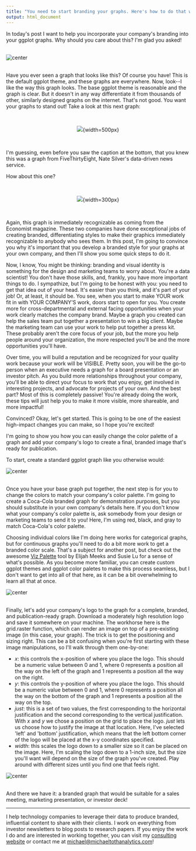 ```yaml
---
title: "You need to start branding your graphs. Here's how to do that with ggplot"
output: html_document
---
```




In today's post I want to help you incorporate your company's branding into your ggplot graphs. Why should you care about this? I'm glad you asked!

&nbsp;
<img src="/figures/add_branding_to_graphs/ggplot_base-1.png" title="center" alt="center" style="display: block; margin: auto;" />
&nbsp;

Have you ever seen a graph that looks like this? Of course you have! This is the default ggplot theme, and these graphs are everywhere. Now, look--I like the way this graph looks. The base ggplot theme is reasonable and the graph is clear. But it doesn't in any way differentiate it from thousands of other, similarly designed graphs on the internet. That's not good. You want your graphs to stand out! Take a look at this next graph:

&nbsp;
<center>

![](https://fivethirtyeight.com/wp-content/uploads/2014/05/morris-feature-qbweight-chart-3.png){width=500px}

</center>
&nbsp;

I'm guessing, even before you saw the caption at the bottom, that you knew this was a graph from FiveThirtyEight, Nate Silver's data-driven news service.

How about this one?

&nbsp;
<center>

![](https://www.economist.com/sites/default/files/imagecache/1280-width/images/2019/02/articles/body/20190216_woc346.png){width=300px}

</center>
&nbsp;

Again, this graph is immediately recognizable as coming from the Economist magazine. These two companies have done exceptional jobs of creating branded, differentiating styles to make their graphics immediately recognizable to anybody who sees them. In this post, I'm going to convince you why it's important that you develop a branded style for your graphs at your own company, and then I'll show you some quick steps to do it. 

Now, I know, You might be thinking: branding and visual identity is something for the design and marketing teams to worry about. You're a data scientist! You don't have those skills, and, frankly, you have more important things to do. I sympathize, but I'm going to be honest with you: you need to get that idea out of your head. It's easier than you think, and it's part of your job! Or, at least, it should be. You see, when you start to make YOUR work fit in with YOUR COMPANY'S work, doors start to open for you. You create more for cross-departmental and external facing opportunities when your work clearly matches the company brand. Maybe a graph you created can help the sales team put together a presentation to win a big client. Maybe the marketing team can use your work to help put together a press kit. These probably aren't the core focus of your job, but the more you help people around your organization, the more respected you'll be and the more opportunities you'll have. 

Over time, you will build a reputation and be recognized for your quality work because your work will be VISIBLE. Pretty soon, you will be the go-to person when an executive needs a graph for a board presentation or an investor pitch. As you build more relationships throughout your company, you'll be able to direct your focus to work that you enjoy, get involved in interesting projects, and advocate for projects of your own. And the best part? Most of this is completely passive! You're already doing the work, these tips will just help you to make it more visible, more shareable, and more impactful!

Convinced? Okay, let's get started. This is going to be one of the easiest high-impact changes you can make, so I hope you're excited!

I'm going to show you how you can easily change the color palette of a graph and add your company's logo to create a final, branded image that's ready for publication. 

To start, create a standard ggplot graph like you otherwise would:

<img src="/figures/add_branding_to_graphs/create_graph-1.png" title="center" alt="center" style="display: block; margin: auto;" />
&nbsp;

Once you have your base graph put together, the next step is for you to change the colors to match your company's color palette. I'm going to create a Coca-Cola branded graph for demonstration purposes, but you should substitute in your own company's details here. If you don't know what your company's color palette is, ask somebody from your design or marketing teams to send it to you! Here, I'm using red, black, and gray to match Coca-Cola's color palette. 

Choosing individual colors like I'm doing here works for categorical graphs, but for continuous graphs you'll need to do a bit more work to get a branded color scale. That's a subject for another post, but check out the awesome <a href="https://projects.susielu.com/viz-palette?colors=%255B%2522#1DABE6%22,%22#1C366A%22,%22#C3CED0%22,%22#E43034%22,%22#FC4E51%22,%22#AF060F%22%5D&backgroundColor=%22white%22&fontColor=%22black%22">Viz Palette</a> tool by Elijah Meeks and Susie Lu for a sense of what's possible. As you become more familiar, you can create custom ggplot themes and ggplot color paletes to make this process seamless, but I don't want to get into all of that here, as it can be a bit overwhelming to learn all that at once. 

<img src="/figures/add_branding_to_graphs/change_colors-1.png" title="center" alt="center" style="display: block; margin: auto;" />
&nbsp;

Finally, let's add your company's logo to the graph for a complete, branded, and publication-ready graph. Download a moderately high resolution logo and save it somewhere on your machine. The workhorse here is the grid.raster function, which can render an image on top of a pre-existing image (in this case, your graph). The trick is to get the positioning and sizing right. This can be a bit confusing when you're first starting with these image manipulations, so I'll walk through them one-by-one:

* *x*: this controls the x-position of where you place the logo. This should be a numeric value between 0 and 1, where 0 represents a position all the way on the left of the graph and 1 represents a position all the way on the right.
* *y*: this controls the y-position of where you place the logo. This should be a numeric value between 0 and 1, where 0 represents a position all the way on the bottom of the graph and 1 represents a position all the way on the top.
* *just*: this is a set of two values, the first corresponding to the horizontal justification and the second corresponding to the vertical justification. With *x* and *y* we chose a position on the grid to place the logo. *just* lets us choose how to justify the image at that location. Here, I've selected 'left' and 'bottom' justification, which means that the left bottom corner of the logo will be placed at the x-y coordinates specified.
* *width*: this scales the logo down to a smaller size so it can be placed on the image. Here, I'm scaling the logo down to a 1-inch size, but the size you'll want will depend on the size of the graph you've created. Play around with different sizes until you find one that feels right.

<img src="/figures/add_branding_to_graphs/add_logo-1.png" title="center" alt="center" style="display: block; margin: auto;" />
&nbsp;

And there we have it: a branded graph that would be suitable for a sales meeting, marketing presentation, or investor deck! 

------

I help technology companies to leverage their data to produce branded, influential content to share with their clients. I work on everything from investor newsletters to blog posts to research papers. If you enjoy the work I do and are interested in working together, you can visit my <a href="https://www.michaeltothanalytics.com" target="_blank">consulting website</a> or contact me at <a href="mailto:michael@michaeltothanalytics.com">michael@michaeltothanalytics.com</a>!
